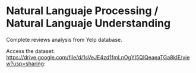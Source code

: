 # Natural Languaje Processing / Natural Languaje Understanding

Complete reviews analysis from Yelp database.

Access the dataset: https://drive.google.com/file/d/1sVeJE4zd1fmLnOgYI5QlQeaeaTGa8kIE/view?usp=sharing:
